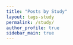 ```yaml
---
title: "Posts by Study"
layout: tags-study
permalink: /study/
author_profile: true
sidebar_main: true
---
```

